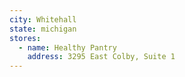 ```yaml
---
city: Whitehall
state: michigan
stores:
  - name: Healthy Pantry
    address: 3295 East Colby, Suite 1
---
```


